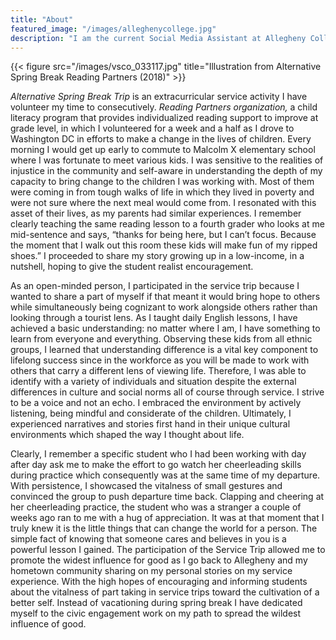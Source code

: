 ```yaml
---
title: "About"
featured_image: "/images/alleghenycollege.jpg"
description: "I am the current Social Media Assistant at Allegheny College as well as the Marketing Intern at the Admissions Office, Allegheny College."
---
```


{{< figure src="/images/vsco_033117.jpg" title="Illustration from Alternative Spring Break Reading Partners (2018)" >}}

_Alternative Spring Break Trip_ is an extracurricular service activity I have volunteer my time to consecutively. _Reading Partners organization,_ a child literacy program that provides individualized reading support to improve at grade level, in which I volunteered for a week and a half as I drove to Washington DC in efforts to make a change in the lives of children. Every morning I would get up early to commute to Malcolm X elementary school where I was fortunate to meet various kids. I was sensitive to the realities of injustice in the community and self-aware in understanding the depth of my capacity to bring change to the children I was working with. Most of them were coming in from tough walks of life in which they lived in poverty and were not sure where the next meal would come from. I resonated with this asset of their lives, as my parents had similar experiences. I remember clearly teaching the same reading lesson to a fourth grader who looks at me mid-sentence and says, “thanks for being here, but I can’t focus. Because the moment that I walk out this room these kids will make fun of my ripped shoes.” I proceeded to share my story growing up in a low-income, in a nutshell, hoping to give the student realist encouragement.

As an open-minded person, I participated in the service trip because I wanted to share a part of myself if that meant it would bring hope to others while simultaneously being cognizant to work alongside others rather than looking through a tourist lens.  As I taught daily English lessons, I have achieved a basic understanding: no matter where I am, I have something to learn from everyone and everything. Observing these kids from all ethnic groups, I learned that understanding difference is a vital key component to lifelong success since in the workforce as you will be made to work with others that carry a different lens of viewing life. Therefore, I was able to identify with a variety of individuals and situation despite the external differences in culture and social norms all of course through service. I strive to be a voice and not an echo. I embraced the environment by actively listening, being mindful and considerate of the children. Ultimately, I experienced narratives and stories first hand in their unique cultural environments which shaped the way I thought about life.

Clearly, I remember a specific student who I had been working with day after day ask me to make the effort to go watch her cheerleading skills during practice which consequently was at the same time of my departure. With persistence, I showcased the vitalness of small gestures and convinced the group to push departure time back. Clapping and cheering at her cheerleading practice, the student who was a stranger a couple of weeks ago ran to me with a hug of appreciation. It was at that moment that I truly knew it is the little things that can change the world for a person. The simple fact of knowing that someone cares and believes in you is a powerful lesson I gained. The participation of the Service Trip allowed me to promote the widest influence for good as I go back to Allegheny and my hometown community sharing on my personal stories on my service experience. With the high hopes of encouraging and informing students about the vitalness of part taking in service trips toward the cultivation of a better self. Instead of vacationing during spring break I have dedicated myself to the civic engagement work on my path to spread the wildest influence of good.

